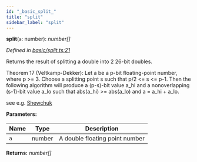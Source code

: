 ```yaml
---
id: "_basic_split_"
title: "split"
sidebar_label: "split"
---
```


**split**(`a`: number): *number[]*

*Defined in [basic/split.ts:21](https://github.com/FlorisSteenkamp/double-double/blob/d35ae52/src/basic/split.ts#L21)*

Returns the result of splitting a double into 2 26-bit doubles.

Theorem 17 (Veltkamp-Dekker): Let a be a p-bit floating-point number, where
p >= 3. Choose a splitting point s such that p/2 <= s <= p-1. Then the
following algorithm will produce a (p-s)-bit value a_hi and a
nonoverlapping (s-1)-bit value a_lo such that abs(a_hi) >= abs(a_lo) and
a = a_hi + a_lo.

see e.g. [Shewchuk](https://people.eecs.berkeley.edu/~jrs/papers/robustr.pdf)

**Parameters:**

Name | Type | Description |
------ | ------ | ------ |
`a` | number | A double floating point number  |

**Returns:** *number[]*
